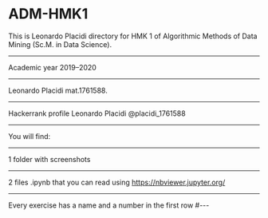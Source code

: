 # ADM-HMK1
This is Leonardo Placidi directory for HMK 1 of Algorithmic Methods of Data Mining (Sc.M. in Data Science).
***
Academic year 2019–2020
***
Leonardo Placidi mat.1761588.
***
Hackerrank profile Leonardo Placidi
@placidi_1761588
***
You will find:
***
1 folder with screenshots
***
2 files .ipynb that you can read using https://nbviewer.jupyter.org/
***
Every exercise has a name and a number in the first row #---
